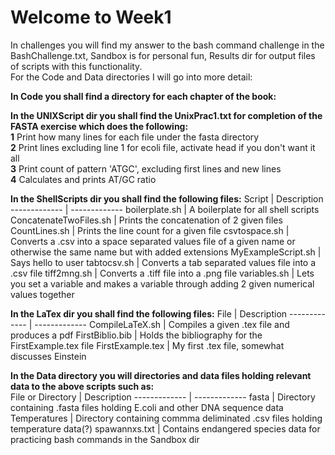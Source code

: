 # Welcome to Week1
In challenges you will find my answer to the bash command challenge in the BashChallenge.txt, Sandbox is for personal fun, Results dir for output files of scripts with this functionality.  
For the Code and Data directories I will go into more detail:  

**In Code you shall find a directory for each chapter of the book:**  

**In the UNIXScript dir you shall find the UnixPrac1.txt for completion of the FASTA exercise which does the following:**  
 **1**   Print how many lines for each file under the fasta directory  
 **2**   Print lines excluding line 1 for ecoli file, activate head if you don't want it all  
 **3**   Print count of pattern 'ATGC', excluding first lines and new lines  
 **4**   Calculates and prints AT/GC ratio  
  
**In the ShellScripts dir you shall find the following files:**
 Script       | Description
 ------------- | -------------
 boilerplate.sh | A boilerplate for all shell scripts
 ConcatenateTwoFiles.sh  | Prints the concatenation of 2 given files
 CountLines.sh | Prints the line count for a given file
 csvtospace.sh | Converts a .csv into a space separated values file of a given name or otherwise the same name but with added extensions
 MyExampleScript.sh | Says hello to user
 tabtocsv.sh | Converts a tab separated values file into a .csv file
 tiff2mng.sh | Converts a .tiff file into a .png file
 variables.sh | Lets you set a variable and makes a variable through adding 2 given numerical values together
  
**In the LaTex dir you shall find the following files:**
 File       | Description
 ------------- | -------------
 CompileLaTeX.sh | Compiles a given .tex file and produces a pdf
 FirstBiblio.bib | Holds the bibliography for the FirstExample.tex file
 FirstExample.tex | My first .tex file, somewhat discusses Einstein
  
**In the Data directory you will directories and data files holding relevant data to the above scripts such as:**  
 File or Directory       | Description
 ------------- | -------------
 fasta | Directory containing .fasta files holding E.coli and other DNA sequence data
 Temperatures | Directory containing commma deliminated .csv files holding temperature data(?)
 spawannxs.txt | Contains endangered species data for practicing bash commands in the Sandbox dir
  

